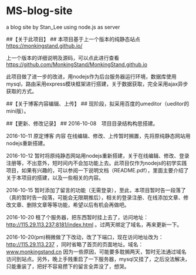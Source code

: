 # MS-blog-site
a blog site by Stan_Lee using node.js as server

##【关于此项目】 ##
本项目基于上一个版本的纯静态站点 https://monkingstand.github.io/

上一个版本的详细说明及源码，可以点此进行查看 https://github.com/MonkingStand/MonkingStand.github.io

此项目做了进一步的改进，用nodejs作为后台服务器运行环境，数据库使用mysql，路由采用express模块框架进行搭建，关于数据获取，完全采用ajax异步获取的方式。


##【关于博客内容编辑、上传】  ##
现阶段，拟采用百度的umeditor（ueditor的mini版）。


##【更新、修改记录】  ##
2016-10-08　项目目录结构构思搭建。

2016-10-11  原定博客 内容 在线编辑、修改、上传暂时搁置，先将原纯静态网站用nodejs重新搭建。

2016-10-12  暂时将原纯静态网站用nodejs重新搭建，关于在线编辑、修改、登录注册等，不出意外，短时间内不会加功能上去。此项目仅作为nodejs的初学实践项目，如果有兴趣的，可以参阅一下说明文档（README.pdf），里面主要介绍了关于本项目的搭建，以及一些相关的内容。

2016-10-15  暂时添加了留言的功能（无需登录），至此，本项目暂时告一段落了（真的暂时告一段落，可能会无限期推后），相关的登录注册、在线添加文章、修改文章、删除文章等等功能，希望以后有机会再做吧。

2016-10-20  租了个服务器，把东西暂时挂上去了，访问地址：http://115.29.113.237:8181/index.html 。过两天绑定了域名，再来更新一下。

2016-10-20(pm)稍微做了下改动，改了下端口，现在访问地址改为：http://115.29.113.237 ，同时省略了首页的页面地址。域名：www.monkingstand.cn  因为一些原因，可能要多耽搁两天，暂时无法通过域名 访问到站点。另外，晚上手贱重启了一下服务器，mysql又挂了，之后没法解决，只能重装了，把好不容易攒下的留言全弄没了，想哭。

